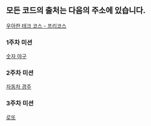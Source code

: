 ## 모든 코드의 출처는 다음의 주소에 있습니다.

[우아한 테크 코스 - 프리코스](https://github.com/woowacourse-precourse)

### 1주차 미션

[숫자 야구](https://github.com/woowacourse-precourse/javascript-baseball-6)

### 2주차 미션

[자동차 경주](https://github.com/woowacourse-precourse/javascript-racingcar-6)

### 3주차 미션

[로또](https://github.com/woowacourse-precourse/javascript-lotto-6)
